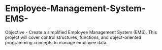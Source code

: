 # Employee-Management-System-EMS-
Objective - Create a simplified Employee Management System (EMS). This project will cover control structures, functions, and object-oriented programming concepts to manage employee data.
